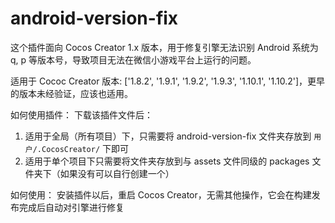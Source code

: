 # android-version-fix

这个插件面向 Cocos Creator 1.x 版本，用于修复引擎无法识别 Android 系统为 q, p 等版本号，导致项目无法在微信小游戏平台上运行的问题。

适用于 Cococ Creator 版本: ['1.8.2', '1.9.1', '1.9.2', '1.9.3', '1.10.1', '1.10.2']，更早的版本未经验证，应该也适用。

如何使用插件：
  下载该插件文件后：
  1. 适用于全局（所有项目）下，只需要将 android-version-fix 文件夹存放到 `用户/.CocosCreator/` 下即可
  2. 适用于单个项目下只需要将文件夹存放到与 assets 文件同级的 packages 文件夹下（如果没有可以自行创建一个）
  
如何使用：
  安装插件以后，重启 Cocos Creator，无需其他操作，它会在构建发布完成后自动对引擎进行修复


